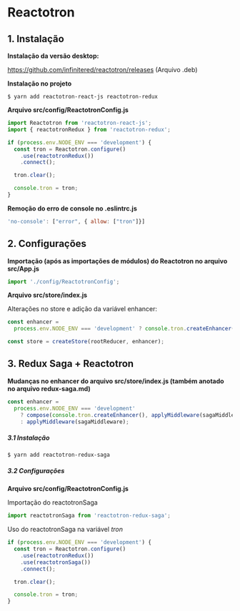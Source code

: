 # Reactotron

## 1. Instalação

**Instalação da versão desktop:**

https://github.com/infinitered/reactotron/releases (Arquivo .deb)

**Instalação no projeto**

`$ yarn add reactotron-react-js reactotron-redux`

**Arquivo src/config/ReactotronConfig.js**

```js
import Reactotron from 'reactotron-react-js';
import { reactotronRedux } from 'reactotron-redux';

if (process.env.NODE_ENV === 'development') {
  const tron = Reactotron.configure()
    .use(reactotronRedux())
    .connect();

  tron.clear();

  console.tron = tron;
}
```

**Remoção do erro de console no .eslintrc.js**

```js
'no-console': ["error", { allow: ["tron"]}]
```

## 2. Configurações

**Importação (após as importações de módulos) do Reactotron no arquivo src/App.js**

```js
import './config/ReactotronConfig';
```

**Arquivo src/store/index.js**

Alterações no store e adição da variável enhancer:

```js
const enhancer =
  process.env.NODE_ENV === 'development' ? console.tron.createEnhancer() : null;

const store = createStore(rootReducer, enhancer);
```

## 3. Redux Saga + Reactotron

**Mudanças no enhancer do arquivo src/store/index.js (também anotado no arquivo redux-saga.md)**

```js
const enhancer =
  process.env.NODE_ENV === 'development'
    ? compose(console.tron.createEnhancer(), applyMiddleware(sagaMiddleware))
    : applyMiddleware(sagaMiddleware);
```

##### 3.1 Instalação

`$ yarn add reactotron-redux-saga`

##### 3.2 Configurações

**Arquivo src/config/ReactotronConfig.js**

Importação do reactotronSaga

```js
import reactotronSaga from 'reactotron-redux-saga';
```

Uso do reactotronSaga na variável *tron*

```js
if (process.env.NODE_ENV === 'development') {
  const tron = Reactotron.configure()
    .use(reactotronRedux())
    .use(reactotronSaga())
    .connect();

  tron.clear();

  console.tron = tron;
}
```